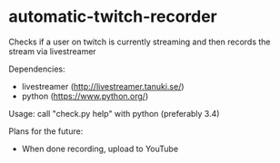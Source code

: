automatic-twitch-recorder
=========================

Checks if a user on twitch is currently streaming and then records the stream via livestreamer

Dependencies:
- livestreamer (http://livestreamer.tanuki.se/)
- python (https://www.python.org/)

Usage: call "check.py help" with python (preferably 3.4)


Plans for the future:
- When done recording, upload to YouTube
